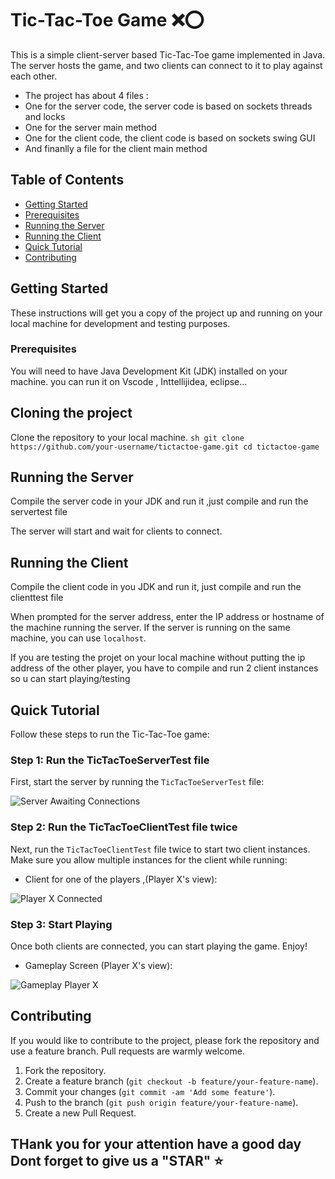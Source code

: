 # Tic-Tac-Toe Game ❌⭕

This is a simple client-server based Tic-Tac-Toe game implemented in Java. The server hosts the game, and two clients can connect to it to play against each other.
- The project has about 4 files : 
- One for the server code, the server code is based on sockets threads and locks  
- One for the server main method 
- One for the client code, the client code is based on sockets swing GUI 
- And finanlly a file for the client main method 

## Table of Contents
- [Getting Started](#getting-started)
- [Prerequisites](#prerequisites)
- [Running the Server](#running-the-server)
- [Running the Client](#running-the-client)
- [Quick Tutorial](#Quick-Tutorial)
- [Contributing](#contributing)

## Getting Started

These instructions will get you a copy of the project up and running on your local machine for development and testing purposes.

### Prerequisites

You will need to have Java Development Kit (JDK) installed on your machine. you can run it on Vscode , Inttellijidea, eclipse...

## Cloning the project 

Clone the repository to your local machine.
    ```sh
    git clone https://github.com/your-username/tictactoe-game.git
    cd tictactoe-game
    ```
## Running the Server

 Compile the server code in your JDK and run it ,just compile and run the servertest file  

The server will start and wait for clients to connect.

## Running the Client
 Compile the client code in you JDK and run it, just compile and run the clienttest file  

When prompted for the server address, enter the IP address or hostname of the machine running the server. If the server is running on the same machine, you can use `localhost`.

If you are testing the projet on your local machine without putting the ip address of the other player, you have to compile and run 2 client instances so u can start playing/testing 

## Quick Tutorial

Follow these steps to run the Tic-Tac-Toe game:

### Step 1: Run the TicTacToeServerTest file

First, start the server by running the `TicTacToeServerTest` file:

![Server Awaiting Connections](https://github.com/selimboudaga/Java-Swing-TicTacToe/assets/159728726/9eaf6053-e9b6-419e-8a57-38a20e8ea093)

### Step 2: Run the TicTacToeClientTest file twice

Next, run the `TicTacToeClientTest` file twice to start two client instances. Make sure you allow multiple instances for the client while running:

- Client for one of the players ,(Player X's view):

![Player X Connected](https://github.com/selimboudaga/Java-Swing-TicTacToe/assets/159728726/95e6f2f2-a693-4a05-8dae-99c4eba59665)

### Step 3: Start Playing

Once both clients are connected, you can start playing the game. Enjoy!

- Gameplay Screen (Player X's view):

![Gameplay Player X](https://github.com/selimboudaga/Java-Swing-TicTacToe/assets/159728726/755e647e-84a6-497a-a838-bb8738862616)

## Contributing

If you would like to contribute to the project, please fork the repository and use a feature branch. Pull requests are warmly welcome.

1. Fork the repository.
2. Create a feature branch (`git checkout -b feature/your-feature-name`).
3. Commit your changes (`git commit -am 'Add some feature'`).
4. Push to the branch (`git push origin feature/your-feature-name`).
5. Create a new Pull Request.

## THank you for your attention have a good day Dont forget to give us a "STAR" ⭐️
